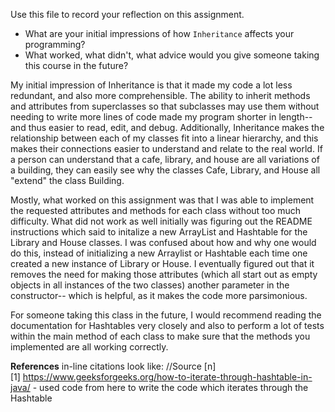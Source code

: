 Use this file to record your reflection on this assignment.

- What are your initial impressions of how `Inheritance` affects your programming?
- What worked, what didn't, what advice would you give someone taking this course in the future?

My initial impression of Inheritance is that it made my code a lot less redundant, and also more comprehensible. 
The ability to inherit methods and attributes from superclasses so that subclasses may use them without needing to 
write more lines of code made my program shorter in length-- and thus easier to read, edit, and debug. Additionally,
Inheritance makes the relationship between each of my classes fit into a linear hierarchy, and this makes their connections easier 
to understand and relate to the real world. If a person can understand that a cafe, library, and house are all variations of a building, they can easily see why the classes Cafe, Library, and House all "extend" the class Building. 

Mostly, what worked on this assignment was that I was able to implement the requested attributes and methods for each class without 
too much difficulty. What did not work as well initially was figuring out the README instructions which said to initalize a new 
ArrayList and Hashtable for the Library and House classes. I was confused about how and why one would do this, instead of 
initializing a new Arraylist or Hashtable each time one created a new instance of Library or House. I eventually figured out that it 
removes the need for making those attributes (which all start out as empty objects in all instances of the two classes) another parameter  in the constructor-- which is helpful, as it makes the code more parsimonious. 

For someone taking this class in the future, I would recommend reading the documentation for Hashtables very closely and also to 
perform a lot of tests within the main method of each class to make sure that the methods you implemented are all working 
correctly. 

**References** in-line citations look like: //Source [n]  
[1] https://www.geeksforgeeks.org/how-to-iterate-through-hashtable-in-java/ - used code from here to write the code which iterates through the Hashtable 